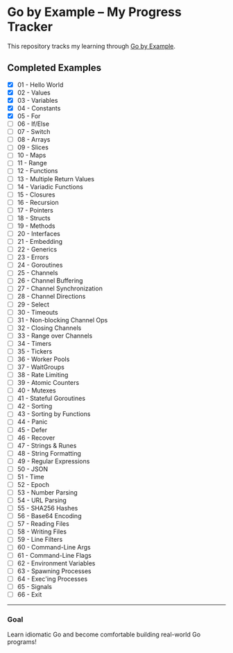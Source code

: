 # Go by Example – My Progress Tracker

This repository tracks my learning through [Go by Example](https://gobyexample.com/).

## Completed Examples

- [x] 01 - Hello World
- [x] 02 - Values
- [x] 03 - Variables
- [x] 04 - Constants
- [x] 05 - For
- [ ] 06 - If/Else
- [ ] 07 - Switch
- [ ] 08 - Arrays
- [ ] 09 - Slices
- [ ] 10 - Maps
- [ ] 11 - Range
- [ ] 12 - Functions
- [ ] 13 - Multiple Return Values
- [ ] 14 - Variadic Functions
- [ ] 15 - Closures
- [ ] 16 - Recursion
- [ ] 17 - Pointers
- [ ] 18 - Structs
- [ ] 19 - Methods
- [ ] 20 - Interfaces
- [ ] 21 - Embedding
- [ ] 22 - Generics
- [ ] 23 - Errors
- [ ] 24 - Goroutines
- [ ] 25 - Channels
- [ ] 26 - Channel Buffering
- [ ] 27 - Channel Synchronization
- [ ] 28 - Channel Directions
- [ ] 29 - Select
- [ ] 30 - Timeouts
- [ ] 31 - Non-blocking Channel Ops
- [ ] 32 - Closing Channels
- [ ] 33 - Range over Channels
- [ ] 34 - Timers
- [ ] 35 - Tickers
- [ ] 36 - Worker Pools
- [ ] 37 - WaitGroups
- [ ] 38 - Rate Limiting
- [ ] 39 - Atomic Counters
- [ ] 40 - Mutexes
- [ ] 41 - Stateful Goroutines
- [ ] 42 - Sorting
- [ ] 43 - Sorting by Functions
- [ ] 44 - Panic
- [ ] 45 - Defer
- [ ] 46 - Recover
- [ ] 47 - Strings & Runes
- [ ] 48 - String Formatting
- [ ] 49 - Regular Expressions
- [ ] 50 - JSON
- [ ] 51 - Time
- [ ] 52 - Epoch
- [ ] 53 - Number Parsing
- [ ] 54 - URL Parsing
- [ ] 55 - SHA256 Hashes
- [ ] 56 - Base64 Encoding
- [ ] 57 - Reading Files
- [ ] 58 - Writing Files
- [ ] 59 - Line Filters
- [ ] 60 - Command-Line Args
- [ ] 61 - Command-Line Flags
- [ ] 62 - Environment Variables
- [ ] 63 - Spawning Processes
- [ ] 64 - Exec'ing Processes
- [ ] 65 - Signals
- [ ] 66 - Exit

---

### Goal

Learn idiomatic Go and become comfortable building real-world Go programs!

